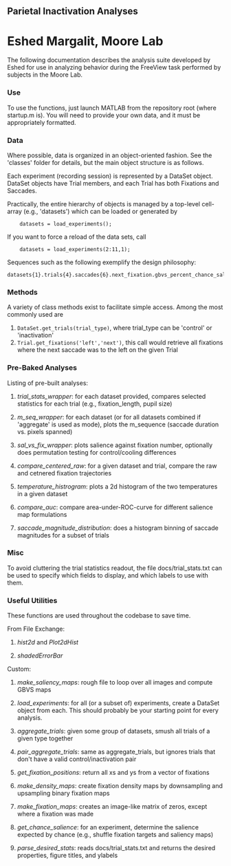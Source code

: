 ## Parietal Inactivation Analyses
# Eshed Margalit, Moore Lab

The following documentation describes the analysis suite developed by Eshed 
for use in analyzing behavior during the FreeView task performed by subjects
in the Moore Lab.

### Use
To use the functions, just launch MATLAB from the repository root (where startup.m is). You will need to provide your own data, and it must be appropriately formatted.

### Data

Where possible, data is organized in an object-oriented fashion. See the 'classes'
folder for details, but the main object structure is as follows.

Each experiment (recording session) is represented by a DataSet object. DataSet
objects have Trial members, and each Trial has both Fixations and Saccades.

Practically, the entire hierarchy of objects is managed by a top-level cell-array
(e.g., 'datasets') which can be loaded or generated by
```
	datasets = load_experiments();
```
If you want to force a reload of the data sets, call
```
	datasets = load_experiments(2:11,1);
```

Sequences such as the following exemplify the design philosophy:

```
datasets{1}.trials{4}.saccades{6}.next_fixation.gbvs_percent_chance_salience
```

### Methods

A variety of class methods exist to facilitate simple access. Among the most commonly used
are

1. ```DataSet.get_trials(trial_type)```, where trial_type can be 'control' or 'inactivation'
2. ```Trial.get_fixations('left','next')```, this call would retrieve all fixations where the
next saccade was to the left on the given Trial


### Pre-Baked Analyses

Listing of pre-built analyses:

1. *trial_stats_wrapper*: for each dataset provided, compares selected statistics for each trial (e.g., fixation_length, pupil size)

2. *m_seq_wrapper*: for each dataset (or for all datasets combined if 'aggregate' is used as mode), plots the m_sequence (saccade duration vs. pixels spanned)

3. *sal_vs_fix_wrapper*: plots salience against fixation number, optionally does permutation testing for control/cooling differences

4. *compare_centered_raw*: for a given dataset and trial, compare the raw and cetnered fixation trajectories

5. *temperature_histrogram*: plots a 2d histogram of the two temperatures in a given dataset

6. *compare_auc*: compare area-under-ROC-curve for different salience map formulations

7. *saccade_magnitude_distribution*: does a histogram binning of saccade magnitudes for a subset of trials

### Misc

To avoid cluttering the trial statistics readout, the file docs/trial_stats.txt can be used to specify which fields to display, and which labels to use with them.

### Useful Utilities
These functions are used throughout the codebase to save time.

From File Exchange:

1. *hist2d* and *Plot2dHist*

2. *shadedErrorBar*

Custom:

1. *make_saliency_maps*: rough file to loop over all images and compute GBVS maps

2. *load_experiments*: for all (or a subset of) experiments, create a DataSet object from each. This should probably be your starting point for every analysis.

3. *aggregate_trials*: given some group of datasets, smush all trials of a given type together

4. *pair_aggregate_trials*: same as aggregate_trials, but ignores trials that don't have a valid control/inactivation pair

5. *get_fixation_positions*: return all xs and ys from a vector of fixations

6. *make_density_maps*: create fixation density maps by downsampling and upsampling binary fixation maps

7. *make_fixation_maps*: creates an image-like matrix of zeros, except where a fixation was made

8. *get_chance_salience*: for an experiment, determine the salience expected by chance (e.g., shuffle fixation targets and saliency maps)

9. *parse_desired_stats*: reads docs/trial_stats.txt and returns the desired properties, figure titles, and ylabels 
